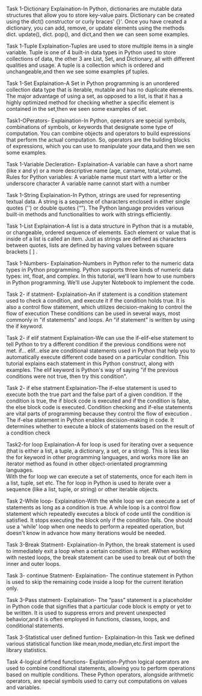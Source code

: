 Task 1-Dictionary
Explaination-In Python, dictionaries are mutable data structures that allow you to store key-value pairs. Dictionary can be created using the dict() constructor or curly braces' {}'. Once you have created a dictionary, you can add, remove, or update elements using the methods dict. update(), dict. pop(), and dict,and then we can seen some examples.

Task 1-Tuple
Explaination-Tuples are used to store multiple items in a single variable. Tuple is one of 4 built-in data types in Python used to store collections of data, the other 3 are List, Set, and Dictionary, all with different qualities and usage. A tuple is a collection which is ordered and unchangeable,and then we see some examples pf tuples.

Task 1-Set
Explaination-A Set in Python programming is an unordered collection data type that is iterable, mutable and has no duplicate elements. The major advantage of using a set, as opposed to a list, is that it has a highly optimized method for checking whether a specific element is contained in the set,then we seen some examples of set.

Task1-OPerators-
Explaination-In Python, operators are special symbols, combinations of symbols, or keywords that designate some type of computation. You can combine objects and operators to build expressions that perform the actual computation. So, operators are the building blocks of expressions, which you can use to manipulate your data,and then we sen some examples.

Task 1-Variable Decleration-
Explaination-A variable can have a short name (like x and y) or a more descriptive name (age, carname, total_volume). Rules for Python variables:
A variable name must start with a letter or the underscore character
A variable name cannot start with a number

Task 1-String
Explaination-In Python, strings are used for representing textual data. A string is a sequence of characters enclosed in either single quotes ('') or double quotes (“”). The Python language provides various built-in methods and functionalities to work with strings efficiently.

Task 1-List
Explaination-A list is a data structure in Python that is a mutable, or changeable, ordered sequence of elements. Each element or value that is inside of a list is called an item. Just as strings are defined as characters between quotes, lists are defined by having values between square brackets [ ] .

Task 1-Numbers-
Explaination-Numbers in Python refer to the numeric data types in Python programming. Python supports three kinds of numeric data types: int, float, and complex. In this tutorial, we'll learn how to use numbers in Python programming. We'll use Jupyter Notebook to implement the code.

Task 2- if statment-
Explaination-An if statement is a condition statement used to check a condition, and execute it if the condition holds true. 
It is also a control flow statement, which utilizes decision-making to control the flow of execution
These conditions can be used in several ways, most commonly in "if statements" and loops.
An "if statement" is written by using the if keyword.

Task 2- if elif statment
Explaination-We can use the if-elif-else statement to tell Python to try a different condition if the previous conditions were not met.
if… elif…else are conditional statements used in Python that help you to automatically execute different code based on a particular condition.
This tutorial explains each statement in this Python construct, along with examples.
The elif keyword is Python's way of saying "if the previous conditions were not true, then try this condition".

Task 2- if else statment
Explaination-The if-else statement is used to execute both the true part and the false part of a given condition. 
If the condition is true, the if block code is executed and if the condition is false, the else block code is executed.
Condition checking and if-else statements are vital parts of programming because they control the flow of execution . 
The if-else statement in Python enables decision-making in code. 
It determines whether to execute a block of statements based on the result of a condition check

Task2-for loop
Explaination-A for loop is used for iterating over a sequence (that is either a list, a tuple, a dictionary, a set, or a string).
This is less like the for keyword in other programming languages, and works more like an iterator method
as found in other object-orientated programming languages.   
With the for loop we can execute a set of statements, once for each item in a list, tuple, set etc.
The for loop in Python is used to iterate over a sequence (like a list, tuple, or string) or other iterable objects.

Task 2-While loop-
Explaination-With the while loop we can execute a set of statements as long as a condition is true.
A while loop is a control flow statement which repeatedly executes a block of code until the condition is satisfied. 
It stops executing the block only if the condition fails. 
One should use a 'while' loop when one needs to perform a repeated operation, but doesn't know in advance how many iterations would be needed.

Task 3-Break Statment-
Explaination-In Python, the break statement is used to immediately exit a loop when a certain condition is met. 
#When working with nested loops, the break statement can be used to break out of both the inner and outer loops.

Task 3- continue Statment-
Explaination- The continue statement in Python is used to skip the remaining code inside a loop for the current iteration only.

Task 3-Pass statment-
Explaination-
The “pass” statement is a placeholder in Python code that signifies that a particular code block is empty or yet to be written. 
It is used to suppress errors and prevent unexpected behavior,and it is often employed in functions, classes, loops, and conditional statements.

Task 3-Statistical user defined funtion-
Explaination-In this Task we defined various statistical function like mean,mode,median,etc.first import the library statistics.

Task 4-logical drfined functions-
Explaintion-Python logical operators are used to combine conditional statements, allowing you to perform operations based on multiple conditions. These Python operators, alongside arithmetic operators, are special symbols used to carry out computations on values and variables.



